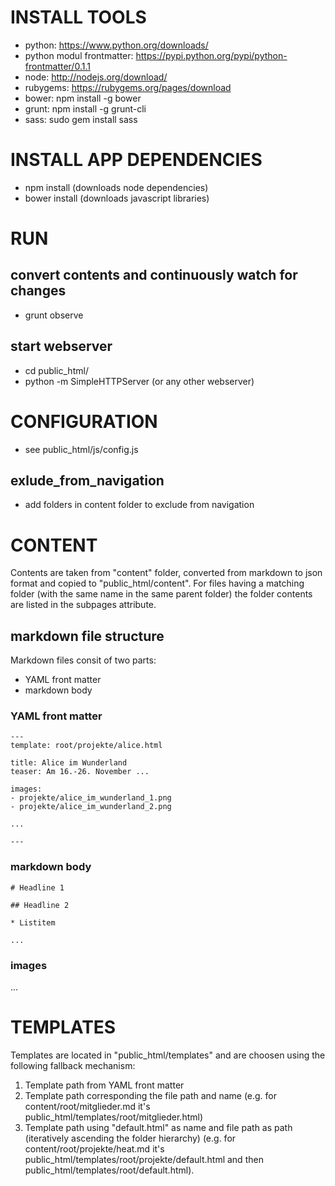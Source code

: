# INSTALL TOOLS

* python: https://www.python.org/downloads/
* python modul frontmatter: https://pypi.python.org/pypi/python-frontmatter/0.1.1
* node: http://nodejs.org/download/
* rubygems: https://rubygems.org/pages/download
* bower: npm install -g bower
* grunt: npm install -g grunt-cli
* sass: sudo gem install sass


# INSTALL APP DEPENDENCIES

* npm install  (downloads node dependencies)
* bower install (downloads javascript libraries)


# RUN

## convert contents and continuously watch for changes
* grunt observe

## start webserver
* cd public_html/
* python -m SimpleHTTPServer (or any other webserver)



# CONFIGURATION

* see public_html/js/config.js

## exlude_from_navigation

* add folders in content folder to exclude from navigation

# CONTENT

Contents are taken from "content" folder, converted from markdown to json format and copied to "public_html/content". For files having a matching folder (with the same name in the same parent folder) the folder contents are listed in the subpages attribute.

## markdown file structure

Markdown files consit of two parts:

* YAML front matter
* markdown body


### YAML front matter
	---
	template: root/projekte/alice.html

	title: Alice im Wunderland
	teaser: Am 16.-26. November ...

	images:
	- projekte/alice_im_wunderland_1.png
	- projekte/alice_im_wunderland_2.png

	...
	
	---
	

### markdown body

	# Headline 1
	
	## Headline 2
	
	* Listitem
	
	...

### images

...

# TEMPLATES

Templates are located in "public_html/templates" and are choosen using the following fallback mechanism:

1. Template path from YAML front matter
2. Template path corresponding the file path and name (e.g. for content/root/mitglieder.md it's public_html/templates/root/mitglieder.html) 
3. Template path using "default.html" as name and file path as path (iteratively ascending the folder hierarchy) (e.g. for content/root/projekte/heat.md it's public_html/templates/root/projekte/default.html and then public_html/templates/root/default.html).